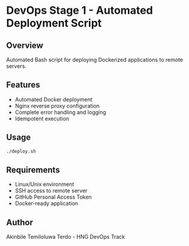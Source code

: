 # DevOps Stage 1 - Automated Deployment Script

## Overview
Automated Bash script for deploying Dockerized applications to remote servers.

## Features
- Automated Docker deployment
- Nginx reverse proxy configuration
- Complete error handling and logging
- Idempotent execution

## Usage
```bash
./deploy.sh
```

## Requirements
- Linux/Unix environment
- SSH access to remote server
- GitHub Personal Access Token
- Docker-ready application

## Author
Akinbile Temiloluwa Terdo - HNG DevOps Track
